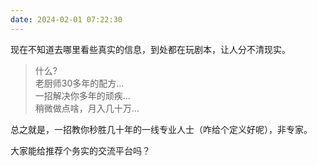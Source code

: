 ```yaml
---
date: 2024-02-01 07:22:30
---
```


现在不知道去哪里看些真实的信息，到处都在玩剧本，让人分不清现实。

> 什么?  
> 老厨师30多年的配方…  
> 一招解决你多年的顽疾…  
> 稍微做点啥，月入几十万…

总之就是，一招教你秒胜几十年的一线专业人士（咋给个定义好呢），非专家。

大家能给推荐个务实的交流平台吗？